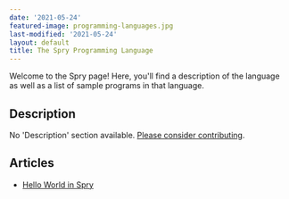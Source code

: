 ```yaml
---
date: '2021-05-24'
featured-image: programming-languages.jpg
last-modified: '2021-05-24'
layout: default
title: The Spry Programming Language
---
```


Welcome to the Spry page! Here, you'll find a description of the language as well as a list of sample programs in that language.

## Description

No 'Description' section available. [Please consider contributing](https://github.com/TheRenegadeCoder/sample-programs-website).

## Articles

- [Hello World in Spry](https://sampleprograms.io/projects/hello-world/spry)
